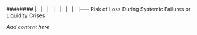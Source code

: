 ######## |   |   |   |   |   |   |   ├── Risk of Loss During Systemic Failures or Liquidity Crises

*Add content here*